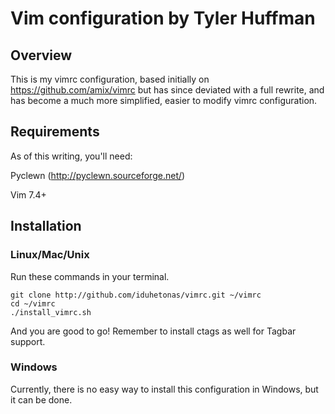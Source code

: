 Vim configuration by Tyler Huffman
==================================

## Overview
This is my vimrc configuration, based initially on https://github.com/amix/vimrc but has since deviated with a full rewrite, and has become a much more simplified, easier to modify vimrc configuration.

## Requirements
As of this writing, you'll need: 

Pyclewn (http://pyclewn.sourceforge.net/)

Vim 7.4+

## Installation

### Linux/Mac/Unix
Run these commands in your terminal.

    git clone http://github.com/iduhetonas/vimrc.git ~/vimrc
    cd ~/vimrc
    ./install_vimrc.sh

And you are good to go! Remember to install ctags as well for Tagbar support.

### Windows
Currently, there is no easy way to install this configuration in Windows, but it can be done.

